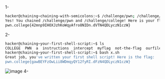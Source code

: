 1-
```bash
hacker@chaining~chaining-with-semicolons:~$ /challenge/pwn; /challenge/college
Yes! You chained /challenge/pwn and /challenge/college! Here is your flag:
pwn.college{42mnp9IHOXJzhKoWqyAfro8NIDn.dVTN4QDLyczN1czW}
```
2-
```bash
hacker@chaining~your-first-shell-script:~$ ls 
COLLEGE  PWN  a  instructions  intercept  myflag  not-the-flag  ourfile  the-flag  x.sh
hacker@chaining~your-first-shell-script:~$ bash x.sh
Great job, you've written your first shell script! Here is the flag:
pwn.college{gawBEYFzOwLii8WDmqyQY12fyRI.dFzN4QDLyczN1czW}
```
![image](https://github.com/user-attachments/assets/bc228d8e-d8ae-4448-ab54-a926e2af3db8)
4-


